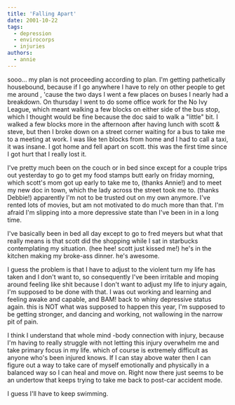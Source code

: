 ```yaml
---
title: 'Falling Apart'
date: 2001-10-22
tags:
  - depression
  - envirocorps
  - injuries
authors:
  - annie
---
```


sooo... my plan is not proceeding according to plan. I'm getting pathetically housebound, because if I go anywhere I have to rely on other people to get me around , 'cause the two days I went a few places on buses I nearly had a breakdown. On thursday I went to do some office work for the No Ivy League, which meant walking a few blocks on either side of the bus stop, which I thought would be fine because the doc said to walk a "little" bit. I walked a few blocks more in the afternoon after having lunch with scott & steve, but then I broke down on a street corner waiting for a bus to take me to a meeting at work. I was like ten blocks from home and I had to call a taxi, it was insane. I got home and fell apart on scott. this was the first time since I got hurt that I really lost it.

I've pretty much been on the couch or in bed since except for a couple trips out yesterday to go to get my food stamps butt early on friday morning, which scott's mom got up early to take me to, (thanks Annie!) and to meet my new doc in town, which the lady across the street took me to. (thanks Debbie!) apparently I'm not to be trusted out on my own anymore. I've rented lots of movies, but am not motivated to do much more than that. I'm afraid I'm slipping into a more depressive state than I've been in in a long time.

I've basically been in bed all day except to go to fred meyers but what that really means is that scott did the shopping while I sat in starbucks contemplating my situation. (hee hee! scott just kissed me!) he's in the kitchen making my broke-ass dinner. he's awesome.

I guess the problem is that I have to adjust to the violent turn my life has taken and I don't want to, so consequently I've been irritable and moping around feeling like shit because I don't want to adjust my life to injury again, I'm supposed to be done with that. I was out working and learning and feeling awake and capable, and BAM! back to whiny depressive status again. this is NOT what was supposed to happen this year, I'm supposed to be getting stronger, and dancing and working, not wallowing in the narrow pit of pain.

I think I understand that whole mind -body connection with injury, because I'm having to really struggle with not letting this injury overwhelm me and take primary focus in my life. which of course is extremely difficult as anyone who's been injured knows. If I can stay above water then I can figure out a way to take care of myself emotionally and physically in a balanced way so I can heal and move on. Right now there just seems to be an undertow that keeps trying to take me back to post-car accident mode.

I guess I'll have to keep swimming.
